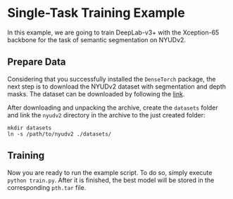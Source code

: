 # Single-Task Training Example

In this example, we are going to train DeepLab-v3+ with the Xception-65 backbone for the task of semantic segmentation on NYUDv2.

## Prepare Data

Considering that you successfully installed the `DenseTorch` package, the next step is to download the NYUDv2 dataset with segmentation and depth masks. The dataset can be downloaded by following the [link](https://cloudstor.aarnet.edu.au/plus/s/pQY2sgg4fffGUYy). 

After downloading and unpacking the archive, create the `datasets` folder and link the `nyudv2` directory in the archive
to the just created folder:

```
mkdir datasets
ln -s /path/to/nyudv2 ./datasets/
```

## Training

Now you are ready to run the example script. To do so, simply execute `python train.py`. After it is finished, the
best model will be stored in the corresponding `pth.tar` file.

